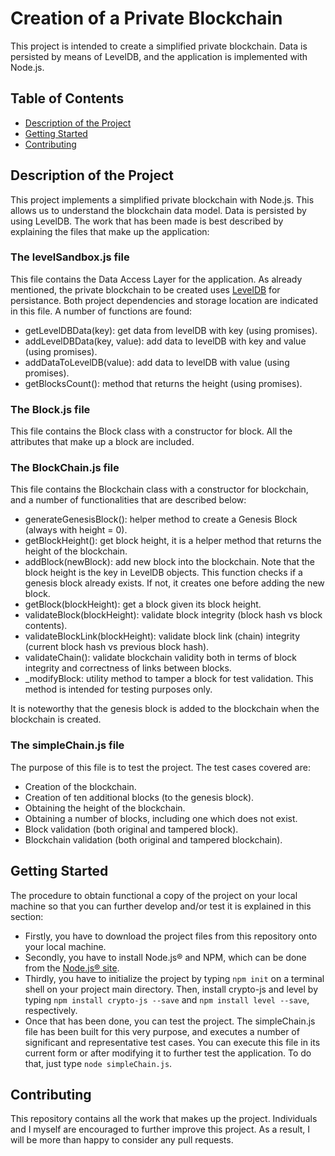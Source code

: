 # Creation of a Private Blockchain

This project is intended to create a simplified private blockchain. Data is persisted by means of LevelDB, and the application is implemented with Node.js.

## Table of Contents

* [Description of the Project](#description-of-the-project)
* [Getting Started](#getting-started)
* [Contributing](#contributing)

## Description of the Project

This project implements a simplified private blockchain with Node.js. This allows us to understand the blockchain data model. Data is persisted by using LevelDB. The work that has been made is best described by explaining the files that make up the application:

### The levelSandbox.js file

This file contains the Data Access Layer for the application. As already mentioned, the private blockchain to be created uses [LevelDB](https://github.com/Level/level) for persistance. Both project dependencies and storage location are indicated in this file. A number of functions are found:

* getLevelDBData(key): get data from levelDB with key (using promises).
* addLevelDBData(key, value): add data to levelDB with key and value (using promises).
* addDataToLevelDB(value): add data to levelDB with value (using promises).
* getBlocksCount(): method that returns the height (using promises).

### The Block.js file

This file contains the Block class with a constructor for block. All the attributes that make up a block are included.

### The BlockChain.js file

This file contains the Blockchain class with a constructor for blockchain, and a number of functionalities that are described below:

* generateGenesisBlock(): helper method to create a Genesis Block (always with height = 0).
* getBlockHeight(): get block height, it is a helper method that returns the height of the blockchain.
* addBlock(newBlock): add new block into the blockchain. Note that the block height is the key in LevelDB objects. This function checks if a genesis block already exists. If not, it creates one before adding the new block.
* getBlock(blockHeight): get a block given its block height.
* validateBlock(blockHeight): validate block integrity (block hash vs block contents).
* validateBlockLink(blockHeight): validate block link (chain) integrity (current block hash vs previous block hash).
* validateChain(): validate blockchain validity both in terms of block integrity and correctness of links between blocks.
* \_modifyBlock: utility method to tamper a block for test validation. This method is intended for testing purposes only.

It is noteworthy that the genesis block is added to the blockchain when the blockchain is created.

### The simpleChain.js file

The purpose of this file is to test the project. The test cases covered are:

* Creation of the blockchain.
* Creation of ten additional blocks (to the genesis block).
* Obtaining the height of the blockchain.
* Obtaining a number of blocks, including one which does not exist.
* Block validation (both original and tampered block).
* Blockchain validation (both original and tampered blockchain).

## Getting Started

The procedure to obtain functional a copy of the project on your local machine so that you can further develop and/or test it is explained in this section:

* Firstly, you have to download the project files from this repository onto your local machine.
* Secondly, you have to install Node.js® and NPM, which can be done from the [Node.js® site](https://nodejs.org/en/).
* Thirdly, you have to initialize the project by typing `npm init` on a terminal shell on your project main directory. Then, install crypto-js and level by typing `npm install crypto-js --save` and `npm install level --save`, respectively.
* Once that has been done, you can test the project. The simpleChain.js file has been built for this very purpose, and executes a number of significant and representative test cases. You can execute this file in its current form or after modifying it to further test the application. To do that, just type `node simpleChain.js`.

## Contributing

This repository contains all the work that makes up the project. Individuals and I myself are encouraged to further improve this project. As a result, I will be more than happy to consider any pull requests.


